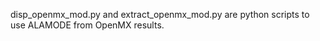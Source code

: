 
disp_openmx_mod.py and extract_openmx_mod.py are python scripts to use ALAMODE from OpenMX results. 


